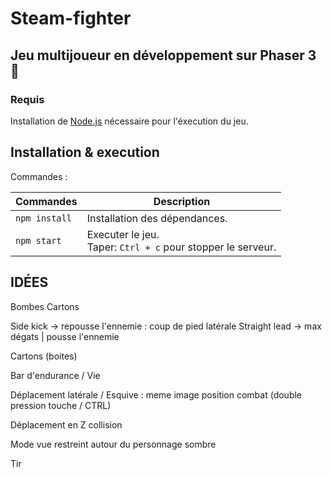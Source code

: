 # Steam-fighter

## Jeu multijoueur en développement sur Phaser 3 🌟

### Requis

Installation de [Node.js](https://nodejs.org) nécessaire pour l'éxecution du jeu.

## Installation & execution

Commandes :

| Commandes | Description |
|---------|-------------|
| `npm install` | Installation des dépendances.|
| `npm start` | Executer le jeu. <br> Taper:  `Ctrl + c` pour stopper le serveur. |

## IDÉES

Bombes
Cartons

Side kick -> repousse l'ennemie : coup de pied latérale
Straight lead -> max dégats | pousse l'ennemie

Cartons (boites)

Bar d'endurance / Vie

Déplacement latérale / Esquive : meme image position combat (double pression touche / CTRL)

Déplacement en Z collision

Mode vue restreint autour du personnage sombre

Tir
